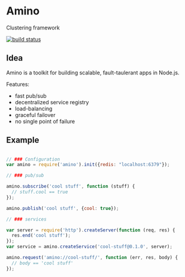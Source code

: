 Amino
=====

Clustering framework

[![build status](https://secure.travis-ci.org/cantina/amino.png)](http://travis-ci.org/cantina/amino)

Idea
----

Amino is a toolkit for building scalable, fault-taulerant apps in Node.js.

Features:

  - fast pub/sub
  - decentralized service registry
  - load-balancing
  - graceful failover
  - no single point of failure

Example
-------

```javascript

// ### Configuration
var amino = require('amino').init({redis: "localhost:6379"});

// ### pub/sub

amino.subscribe('cool stuff', function (stuff) {
  // stuff.cool == true
});

amino.publish('cool stuff', {cool: true});

// ### services

var server = require('http').createServer(function (req, res) {
  res.end('cool stuff');
});
var service = amino.createService('cool-stuff@0.1.0', server);

amino.request('amino://cool-stuff/', function (err, res, body) {
  // body == 'cool stuff'
});

```
